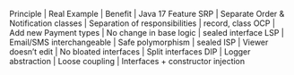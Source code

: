 Principle | Real Example | Benefit | Java 17 Feature
SRP | Separate Order & Notification classes | Separation of responsibilities | record, class
OCP | Add new Payment types | No change in base logic | sealed interface
LSP | Email/SMS interchangeable | Safe polymorphism | sealed
ISP | Viewer doesn’t edit | No bloated interfaces | Split interfaces
DIP | Logger abstraction | Loose coupling | Interfaces + constructor injection
